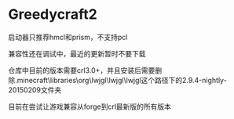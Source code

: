 # Greedycraft2

启动器只推荐hmcl和prism，不支持pcl

兼容性还在调试中，最近的更新暂时不要下载

仓库中目前的版本需要crl3.0+，并且安装后需要删除.minecraft\libraries\org\lwjgl\lwjgl\lwjgl这个路径下的2.9.4-nightly-20150209文件夹

目前在尝试让游戏兼容从forge到crl最新版的所有版本